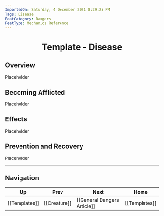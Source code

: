 ```yaml
---
ImportedOn: Saturday, 4 December 2021 8:29:25 PM
Tags: Disease
FeatCategory: Dangers
FeatType: Mechanics Reference
---
```

# <center>Template - Disease</center>

## Overview

Placeholder

## Becoming Afflicted

Placeholder

## Effects

Placeholder

## Prevention and Recovery

Placeholder


---
## Navigation
| Up | Prev | Next | Home |
|----|------|------|------|
| [[Templates]] | [[Creature]] | [[General Dangers Article]] | [[Templates]] |
